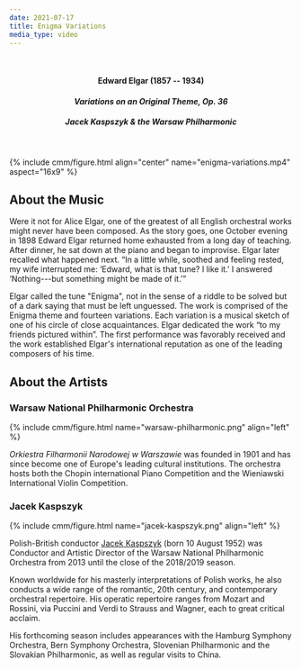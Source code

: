 ```yaml
---
date: 2021-07-17
title: Enigma Variations
media_type: video
---
```


<br/>

<div class="shaded-box" markdown="1" style="text-align: center;">

#### Edward Elgar (1857 -- 1934)
#### *Variations on an Original Theme, Op. 36*
##### Jacek Kaspszyk & the Warsaw Philharmonic

</div>

<br/>

{% include cmm/figure.html align="center" name="enigma-variations.mp4" aspect="16x9" %}

## About the Music

Were it not for Alice Elgar, one of the greatest of all English orchestral works
might never have been composed. As the story goes, one October evening in 1898
Edward Elgar returned home exhausted from a long day of teaching. After dinner,
he sat down at the piano and began to improvise. Elgar later recalled what
happened next. “In a little while, soothed and feeling rested, my wife
interrupted me: ‘Edward, what is that tune? I like it.’ I answered
‘Nothing---but something might be made of it.’” 

Elgar called the tune "Enigma", not in the sense of a riddle to be solved but of
a dark saying that must be left unguessed. The work is comprised of the Enigma
theme and fourteen variations. Each variation is a musical sketch of one of his
circle of close acquaintances. Elgar dedicated the work “to my friends pictured
within”. The first performance was favorably received and the work established
Elgar's international reputation as one of the leading composers of his time.

## About the Artists

### Warsaw National Philharmonic Orchestra

{% include cmm/figure.html name="warsaw-philharmonic.png" align="left" %}

*Orkiestra Filharmonii Narodowej w Warszawie* was founded in 1901 and has since
become one of Europe's leading cultural institutions. The orchestra hosts both
the Chopin international Piano Competition and the Wieniawski International
Violin Competition. 



### Jacek Kaspszyk

{% include cmm/figure.html name="jacek-kaspszyk.png" align="left" %}

Polish-British conductor [Jacek Kaspszyk](https://www.kaspszyk.co.uk) (born 10
August 1952) was Conductor and Artistic Director of the Warsaw National
Philharmonic Orchestra from 2013 until the close of the 2018/2019 season.

Known worldwide for his masterly interpretations of Polish works, he also
conducts a wide range of the romantic, 20th century, and contemporary
orchestral repertoire. His operatic repertoire ranges from Mozart and Rossini,
via Puccini and Verdi to Strauss and Wagner, each to great critical acclaim.

His forthcoming season includes appearances with the Hamburg Symphony Orchestra,
Bern Symphony Orchestra, Slovenian Philharmonic and the Slovakian Philharmonic,
as well as regular visits to China.
